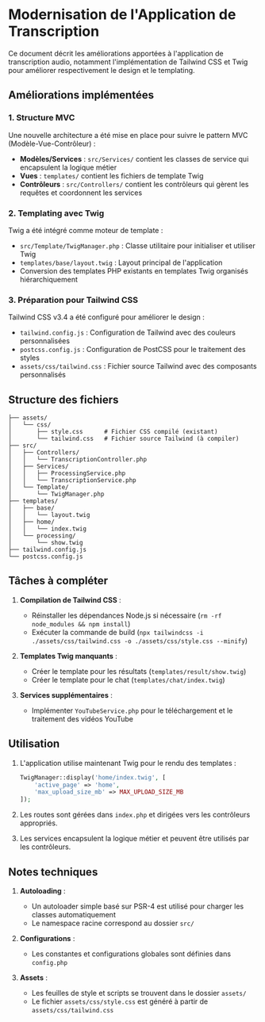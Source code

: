 # Modernisation de l'Application de Transcription

Ce document décrit les améliorations apportées à l'application de transcription audio, notamment l'implémentation de Tailwind CSS et Twig pour améliorer respectivement le design et le templating.

## Améliorations implémentées

### 1. Structure MVC

Une nouvelle architecture a été mise en place pour suivre le pattern MVC (Modèle-Vue-Contrôleur) :

- **Modèles/Services** : `src/Services/` contient les classes de service qui encapsulent la logique métier
- **Vues** : `templates/` contient les fichiers de template Twig
- **Contrôleurs** : `src/Controllers/` contient les contrôleurs qui gèrent les requêtes et coordonnent les services

### 2. Templating avec Twig

Twig a été intégré comme moteur de template :

- `src/Template/TwigManager.php` : Classe utilitaire pour initialiser et utiliser Twig
- `templates/base/layout.twig` : Layout principal de l'application
- Conversion des templates PHP existants en templates Twig organisés hiérarchiquement

### 3. Préparation pour Tailwind CSS

Tailwind CSS v3.4 a été configuré pour améliorer le design :

- `tailwind.config.js` : Configuration de Tailwind avec des couleurs personnalisées
- `postcss.config.js` : Configuration de PostCSS pour le traitement des styles
- `assets/css/tailwind.css` : Fichier source Tailwind avec des composants personnalisés

## Structure des fichiers

```
├── assets/
│   └── css/
│       ├── style.css      # Fichier CSS compilé (existant)
│       └── tailwind.css   # Fichier source Tailwind (à compiler)
├── src/
│   ├── Controllers/
│   │   └── TranscriptionController.php
│   ├── Services/
│   │   ├── ProcessingService.php
│   │   └── TranscriptionService.php
│   └── Template/
│       └── TwigManager.php
├── templates/
│   ├── base/
│   │   └── layout.twig
│   ├── home/
│   │   └── index.twig
│   └── processing/
│       └── show.twig
├── tailwind.config.js
└── postcss.config.js
```

## Tâches à compléter

1. **Compilation de Tailwind CSS** :

   - Réinstaller les dépendances Node.js si nécessaire (`rm -rf node_modules && npm install`)
   - Exécuter la commande de build (`npx tailwindcss -i ./assets/css/tailwind.css -o ./assets/css/style.css --minify`)

2. **Templates Twig manquants** :

   - Créer le template pour les résultats (`templates/result/show.twig`)
   - Créer le template pour le chat (`templates/chat/index.twig`)

3. **Services supplémentaires** :
   - Implémenter `YouTubeService.php` pour le téléchargement et le traitement des vidéos YouTube

## Utilisation

1. L'application utilise maintenant Twig pour le rendu des templates :

   ```php
   TwigManager::display('home/index.twig', [
       'active_page' => 'home',
       'max_upload_size_mb' => MAX_UPLOAD_SIZE_MB
   ]);
   ```

2. Les routes sont gérées dans `index.php` et dirigées vers les contrôleurs appropriés.

3. Les services encapsulent la logique métier et peuvent être utilisés par les contrôleurs.

## Notes techniques

1. **Autoloading** :

   - Un autoloader simple basé sur PSR-4 est utilisé pour charger les classes automatiquement
   - Le namespace racine correspond au dossier `src/`

2. **Configurations** :

   - Les constantes et configurations globales sont définies dans `config.php`

3. **Assets** :
   - Les feuilles de style et scripts se trouvent dans le dossier `assets/`
   - Le fichier `assets/css/style.css` est généré à partir de `assets/css/tailwind.css`
